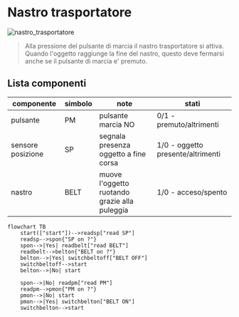 # Nastro trasportatore  

![nastro_trasportatore](https://github.com/dennyb87/elettrotecnica-serale/assets/7195133/246c4a6c-97a3-407b-b0ea-d41dd66ad9c8)  

> Alla pressione del pulsante di marcia il nastro trasportatore si attiva. Quando l'oggetto raggiunge la fine del nastro, questo deve fermarsi anche se il pulsante di marcia e' premuto.  

## Lista componenti  

| componente        | simbolo | note                                          | stati                             |
| ----------------- | ------- | --------------------------------------------- | --------------------------------- |
| pulsante          | PM      | pulsante marcia NO                            | 0/1 - premuto/altrimenti          |
| sensore posizione | SP      | segnala presenza oggetto a fine corsa         | 1/0 - oggetto presente/altrimenti |
| nastro            | BELT    | muove l'oggetto ruotando grazie alla puleggia | 1/0 - acceso/spento               |

```mermaid
flowchart TB
    start(["start"])-->readsp["read SP"]
    readsp-->spon{"SP on ?"}
    spon-->|Yes| readbelt["read BELT"]
    readbelt-->belton{"BELT on ?"}
    belton-->|Yes| switchbeltoff["BELT OFF"]
    switchbeltoff-->start
    belton-->|No| start

    spon-->|No| readpm["read PM"]
    readpm-->pmon{"PM on ?"}
    pmon-->|No| start
    pmon-->|Yes| switchbelton["BELT ON"]
    switchbelton-->start
```